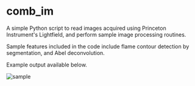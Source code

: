 # comb_im
A simple Python script to read images acquired using Princeton Instrument's Lightfield, and perform sample image processing routines.

Sample features included in the code include flame contour detection by segmentation, and Abel deconvolution.

Example output available below.

![sample](https://user-images.githubusercontent.com/88498674/129801545-d60e075c-49c9-429c-99e2-5f3bb464e539.jpg)
